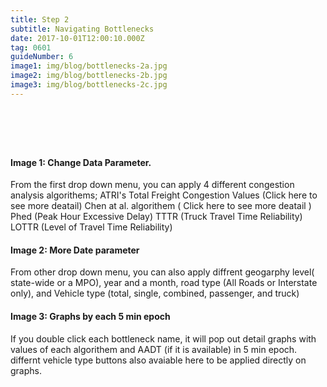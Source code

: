 ```yaml
---
title: Step 2
subtitle: Navigating Bottlenecks
date: 2017-10-01T12:00:10.000Z
tag: 0601
guideNumber: 6
image1: img/blog/bottlenecks-2a.jpg
image2: img/blog/bottlenecks-2b.jpg
image3: img/blog/bottlenecks-2c.jpg
---
```


# &nbsp; 
#### Image 1: Change Data Parameter.
From the first drop down menu, you can apply 4 different congestion analysis algorithems;
 ATRI's Total Freight Congestion Values (Click here to see more deatail)
 Chen at al. algorithem ( Click here to see more deatail )
 Phed (Peak Hour Excessive Delay)
 TTTR (Truck Travel Time Reliability)
 LOTTR (Level of Travel Time Reliability)


#### Image 2: More Date parameter 
From other drop down menu, you can also apply diffrent geogarphy level( state-wide or a MPO),  year and a month, road type (All Roads or Interstate only), and Vehicle type (total, single, combined, passenger, and truck)


#### Image 3: Graphs by each 5 min epoch
If you double click each bottleneck name, it will pop out detail graphs with values of each algorithem and AADT (if it is available) in 5 min epoch.  differnt vehicle type buttons also avaiable here to be applied directly on graphs.





